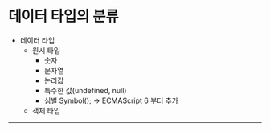 # 데이터 타입의 분류
* 데이터 타입
  * 원시 타입
    * 숫자
    * 문자열
    * 논리값
    * 특수한 값(undefined, null)
    * 심벌 Symbol(); ->  ECMAScript 6 부터 추가
  * 객체 타입
-----------